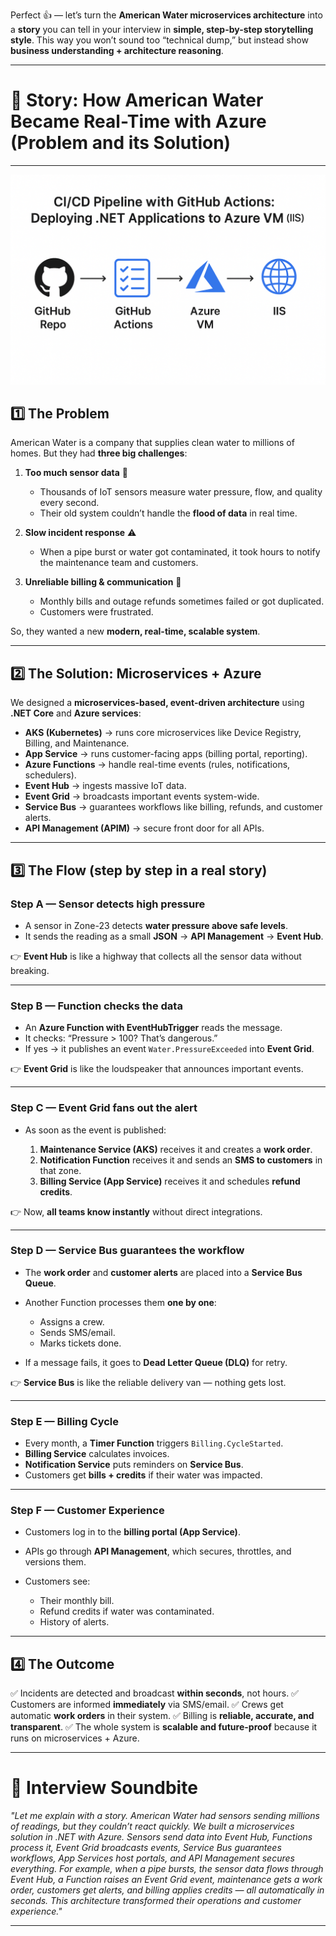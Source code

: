 Perfect 👍 — let’s turn the **American Water microservices architecture** into a **story** you can tell in your interview in **simple, step-by-step storytelling style**. This way you won’t sound too “technical dump,” but instead show **business understanding + architecture reasoning**.

---

# 🌊 Story: How American Water Became Real-Time with Azure (Problem and its Solution)

---


![image](https://github.com/cknitin/Job-Search/blob/main/How%20American%20Water%20Became%20Real-Time%20with%20Azure.png?raw=true)
## 1️⃣ The Problem

American Water is a company that supplies clean water to millions of homes.
But they had **three big challenges**:

1. **Too much sensor data** 🚰

   * Thousands of IoT sensors measure water pressure, flow, and quality every second.
   * Their old system couldn’t handle the **flood of data** in real time.

2. **Slow incident response** ⚠️

   * When a pipe burst or water got contaminated, it took hours to notify the maintenance team and customers.

3. **Unreliable billing & communication** 💸

   * Monthly bills and outage refunds sometimes failed or got duplicated.
   * Customers were frustrated.

So, they wanted a new **modern, real-time, scalable system**.

---

## 2️⃣ The Solution: Microservices + Azure

We designed a **microservices-based, event-driven architecture** using **.NET Core** and **Azure services**:

* **AKS (Kubernetes)** → runs core microservices like Device Registry, Billing, and Maintenance.
* **App Service** → runs customer-facing apps (billing portal, reporting).
* **Azure Functions** → handle real-time events (rules, notifications, schedulers).
* **Event Hub** → ingests massive IoT data.
* **Event Grid** → broadcasts important events system-wide.
* **Service Bus** → guarantees workflows like billing, refunds, and customer alerts.
* **API Management (APIM)** → secure front door for all APIs.

---

## 3️⃣ The Flow (step by step in a real story)

### Step A — Sensor detects high pressure

* A sensor in Zone-23 detects **water pressure above safe levels**.
* It sends the reading as a small **JSON** → **API Management** → **Event Hub**.

👉 **Event Hub** is like a highway that collects all the sensor data without breaking.

---

### Step B — Function checks the data

* An **Azure Function with EventHubTrigger** reads the message.
* It checks: “Pressure > 100? That’s dangerous.”
* If yes → it publishes an event `Water.PressureExceeded` into **Event Grid**.

👉 **Event Grid** is like the loudspeaker that announces important events.

---

### Step C — Event Grid fans out the alert

* As soon as the event is published:

  1. **Maintenance Service (AKS)** receives it and creates a **work order**.
  2. **Notification Function** receives it and sends an **SMS to customers** in that zone.
  3. **Billing Service (App Service)** receives it and schedules **refund credits**.

👉 Now, **all teams know instantly** without direct integrations.

---

### Step D — Service Bus guarantees the workflow

* The **work order** and **customer alerts** are placed into a **Service Bus Queue**.
* Another Function processes them **one by one**:

  * Assigns a crew.
  * Sends SMS/email.
  * Marks tickets done.
* If a message fails, it goes to **Dead Letter Queue (DLQ)** for retry.

👉 **Service Bus** is like the reliable delivery van — nothing gets lost.

---

### Step E — Billing Cycle

* Every month, a **Timer Function** triggers `Billing.CycleStarted`.
* **Billing Service** calculates invoices.
* **Notification Service** puts reminders on **Service Bus**.
* Customers get **bills + credits** if their water was impacted.

---

### Step F — Customer Experience

* Customers log in to the **billing portal (App Service)**.
* APIs go through **API Management**, which secures, throttles, and versions them.
* Customers see:

  * Their monthly bill.
  * Refund credits if water was contaminated.
  * History of alerts.

---

## 4️⃣ The Outcome

✅ Incidents are detected and broadcast **within seconds**, not hours.
✅ Customers are informed **immediately** via SMS/email.
✅ Crews get automatic **work orders** in their system.
✅ Billing is **reliable, accurate, and transparent**.
✅ The whole system is **scalable and future-proof** because it runs on microservices + Azure.

---

# 🎯 Interview Soundbite

*"Let me explain with a story. American Water had sensors sending millions of readings, but they couldn’t react quickly. We built a microservices solution in .NET with Azure. Sensors send data into Event Hub, Functions process it, Event Grid broadcasts events, Service Bus guarantees workflows, App Services host portals, and API Management secures everything. For example, when a pipe bursts, the sensor data flows through Event Hub, a Function raises an Event Grid event, maintenance gets a work order, customers get alerts, and billing applies credits — all automatically in seconds. This architecture transformed their operations and customer experience."*

---


